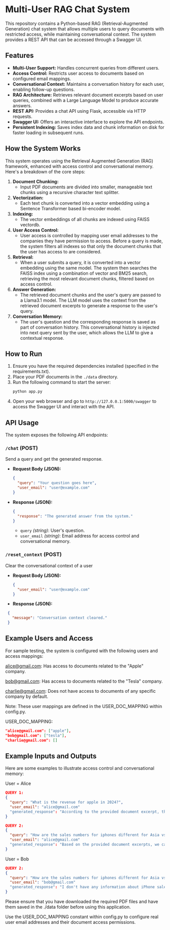 # Multi-User RAG Chat System

This repository contains a Python-based RAG (Retrieval-Augmented Generation) chat system that allows multiple users to query documents with restricted access, while maintaining conversational context. The system provides a REST API that can be accessed through a Swagger UI.

## Features

*   **Multi-User Support:** Handles concurrent queries from different users.
*   **Access Control:** Restricts user access to documents based on configured email mappings.
*   **Conversational Context:** Maintains a conversation history for each user, enabling follow-up questions.
*   **RAG Architecture:** Retrieves relevant document excerpts based on user queries, combined with a Large Language Model to produce accurate answers.
*   **REST API:** Provides a chat API using Flask, accessible via HTTP requests.
*   **Swagger UI:** Offers an interactive interface to explore the API endpoints.
*   **Persistent Indexing:** Saves index data and chunk information on disk for faster loading in subsequent runs.

## How the System Works

This system operates using the Retrieval Augmented Generation (RAG) framework, enhanced with access control and conversational memory. Here's a breakdown of the core steps:

1.  **Document Chunking:**
    *   Input PDF documents are divided into smaller, manageable text chunks using a recursive character text splitter.
2.  **Vectorization:**
    *   Each text chunk is converted into a vector embedding using a Sentence Transformer based bi-encoder model.
3.  **Indexing:**
    *   The vector embeddings of all chunks are indexed using FAISS vectordb.
4.  **User Access Control:**
    *   User access is controlled by mapping user email addresses to the companies they have permission to access. Before a query is made, the system filters all indexes so that only the document chunks that the user has access to are considered.
5.  **Retrieval:**
    *   When a user submits a query, it is converted into a vector embedding using the same model. The system then searches the FAISS index using a combination of vector and BM25 search, retrieving the most relevant document chunks, filtered based on access control.
6.  **Answer Generation:**
    *   The retrieved document chunks and the user's query are passed to a Llama3.1 model. The LLM model uses the context from the retrieved document excerpts to generate a response to the user's query.
7. **Conversation Memory:**
     *   The user's question and the corresponding response is saved as part of conversation history. This conversational history is injected into next query sent by the user, which allows the LLM to give a contextual response.

## How to Run

1.  Ensure you have the required dependencies installed (specified in the requirements.txt).
2.  Place your PDF documents in the `./data` directory.
3.  Run the following command to start the server:
    ```bash
    python app.py
    ```
4.  Open your web browser and go to `http://127.0.0.1:5000/swagger` to access the Swagger UI and interact with the API.

## API Usage

The system exposes the following API endpoints:

### `/chat` (POST)
Send a query and get the generated response.

*   **Request Body (JSON):**
    ```json
    {
      "query": "Your question goes here",
      "user_email": "user@example.com"
    }
    ```
*   **Response (JSON):**
    ```json
    {
      "response": "The generated answer from the system."
    }
    ```
    *   `query` *(string)*: User's question.
    *  `user_email` *(string)*: Email address for access control and conversational memory.

### `/reset_context` (POST)
Clear the conversational context of a user

*   **Request Body (JSON):**
    ```json
    {
      "user_email": "user@example.com"
    }
    ```
*   **Response (JSON):**
   ```json
    {
      "message": "Conversation context cleared."
    }
   ```

## Example Users and Access
For sample testing, the system is configured with the following users and access mappings:

alice@gmail.com: Has access to documents related to the "Apple" company.

bob@gmail.com: Has access to documents related to the "Tesla" company.

charlie@gmail.com: Does not have access to documents of any specific company by default.

Note: These user mappings are defined in the USER_DOC_MAPPING within config.py.

USER_DOC_MAPPING:
```json
"alice@gmail.com": ["apple"],
"bob@gmail.com": ["tesla"],
"charlie@gmail.com": []
```

## Example Inputs and Outputs

Here are some examples to illustrate access control and conversational memory:

User = Alice

```json
QUERY 1:
{
  "query": "What is the revenue for apple in 2024?",
  "user_email": "alice@gmail.com"
  "generated_response": "According to the provided document excerpt, the total net sales for Apple Inc. in 2024 is $391,035 million."
}

QUERY 2:
{
  "query": "How are the sales numbers for iphones different for Asia vs Japan?",
  "user_email": "alice@gmail.com"
  "generated_response": "Based on the provided document excerpts, we can infer the following information about iPhone sales in Asia and Japan:\n\n* In Greater China, iPhone revenue represented a moderately higher proportion of net sales in 2024 compared to 2023.\n* In Japan, iPhone revenue was the primary driver of the increase in net sales during 2024, with a  higher net sales of iPhone compared to 2023.\n\nThere is no direct comparison between the sales numbers for iPhones in Asia and Japan, as the excerpts do not provide specific sales figures for these regions. However, we can infer that iPhone sales were strong in both regions, with Japan seeing an increase in net sales due to higher iPhone sales, and Greater China seeing a decrease in net sales due to lower iPhone sales.\n\nTo answer your question, the sales number for iPhones is higher in Japan compared to Greater China in 2024, as evidenced by the increase in net sales in Japan due to higher iPhone sales, and the decrease in net sales in Greater"
}

```

User = Bob

```json
QUERY 2:
{
  "query": "How are the sales numbers for iphones different for Asia vs Japan?",
  "user_email": "bob@gmail.com"
  "generated_response": "I don't have any information about iPhone sales in the provided document excerpts. The document appears to be a financial report from Tesla, Inc., and it does not mention iPhone sales at all. It seems to be focused on Tesla's products and services, including their automotive sales and revenue recognition. Therefore, I am unable to provide an answer to your question based on the provided information."
}

```

Please ensure that you have downloaded the required PDF files and have them saved in the ./data folder before using this application.

Use the USER_DOC_MAPPING constant within config.py to configure real user email addresses and their document access permissions.
